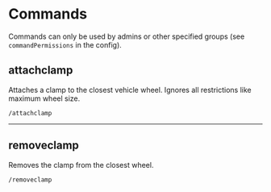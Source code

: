 
# Commands

Commands can only be used by admins or other specified groups (see `commandPermissions` in the 
config).

## attachclamp

Attaches a clamp to the closest vehicle wheel. Ignores all restrictions like maximum wheel size.

```
/attachclamp
```

***

## removeclamp

Removes the clamp from the closest wheel.

```
/removeclamp
```
